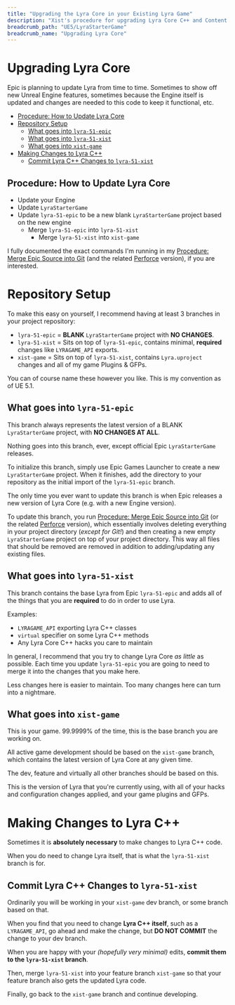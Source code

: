 ```yaml
---
title: "Upgrading the Lyra Core in your Existing Lyra Game"
description: "Xist's procedure for upgrading Lyra Core C++ and Content in an existing Lyra Game Project"
breadcrumb_path: "UE5/LyraStarterGame"
breadcrumb_name: "Upgrading Lyra Core"
---
```


# Upgrading Lyra Core

Epic is planning to update Lyra from time to time.
Sometimes to show off new Unreal Engine features,
sometimes because the Engine itself is updated and
changes are needed to this code to keep it functional,
etc.

- [Procedure: How to Update Lyra Core](#Procedure)
- [Repository Setup](#RepositorySetup)
  - [What goes into `lyra-51-epic`](#AboutLyra51Epic)
  - [What goes into `lyra-51-xist`](#AboutLyra51Xist)
  - [What goes into `xist-game`](#AboutXistGame)
- [Making Changes to Lyra C++](#MakingChangesToLyraCPP)
  - [Commit Lyra C++ Changes to `lyra-51-xist`](#CommitLyraCPPtoLyra51Xist)


<a id='Procedure'></a>
## Procedure: How to Update Lyra Core

- Update your Engine
- Update `LyraStarterGame`
- Update `lyra-51-epic` to be a new blank `LyraStarterGame` project based on the new engine
  - Merge `lyra-51-epic` into `lyra-51-xist`
    - Merge `lyra-51-xist` into `xist-game`

I fully documented the exact commands I'm running in my
[Procedure: Merge Epic Source into Git](/UE5/LyraStarterGame/Tutorials/Procedure-Merge-Epic-Source-into-Git)
(and the related [Perforce](/UE5/LyraStarterGame/Tutorials/Procedure-Merge-Epic-Source-into-Perforce) version),
if you are interested.


<a id='RepositorySetup'></a>
# Repository Setup

To make this easy on yourself, I recommend having at least 3 branches in your
project repository:

- `lyra-51-epic` = **BLANK** `LyraStarterGame` project with **NO CHANGES**.
- `lyra-51-xist` = Sits on top of `lyra-51-epic`, contains minimal, **required** changes like `LYRAGAME_API` exports.
- `xist-game` = Sits on top of `lyra-51-xist`, contains `Lyra.uproject` changes and all of my game Plugins & GFPs.

You can of course name these however you like.  This is my convention as of UE 5.1.


<a id='AboutLyra51Epic'></a>
## What goes into `lyra-51-epic`

This branch always represents the latest version of a BLANK `LyraStarterGame` project, with
**NO CHANGES AT ALL**.

Nothing goes into this branch, ever, except official Epic `LyraStarterGame` releases.

To initialize this branch, simply use Epic Games Launcher to create a new `LyraStarterGame`
project.  When it finishes, add the directory to your repository as the initial import
of the `lyra-51-epic` branch.

The only time you ever want to update this branch is when Epic releases a new version of
Lyra Core (e.g. with a new Engine version).

To update this branch, you run
[Procedure: Merge Epic Source into Git](/UE5/LyraStarterGame/Tutorials/Procedure-Merge-Epic-Source-into-Git)
(or the related [Perforce](/UE5/LyraStarterGame/Tutorials/Procedure-Merge-Epic-Source-into-Perforce) version),
which essentially involves deleting everything in your project directory (*except for Git!*) and
then creating a new empty `LyraStarterGame` project on top of your project directory.  This way
all files that should be removed are removed in addition to adding/updating any existing files.


<a id='AboutLyra51Xist'></a>
## What goes into `lyra-51-xist`

This branch contains the base Lyra from Epic `lyra-51-epic` and adds all of the things that
you are **required** to do in order to use Lyra.

Examples:

- `LYRAGAME_API` exporting Lyra C++ classes
- `virtual` specifier on some Lyra C++ methods
- Any Lyra Core C++ hacks you care to maintain

In general, I recommend that you try to change Lyra Core *as little* as possible.
Each time you update `lyra-51-epic` you are going to need to merge it into the changes
that you make here.

Less changes here is easier to maintain.  Too many changes here can turn into a nightmare.


<a id='AboutXistGame'></a>
## What goes into `xist-game`

This is your game. 99.9999% of the time, this is the base branch you are working on.

All active game development should be based on the `xist-game` branch, which contains the latest
version of Lyra Core at any given time.

The dev, feature and virtually all other branches should be based on this.

This is the version of Lyra that you're currently using, with all of your hacks and
configuration changes applied, and your game plugins and GFPs.


<a id='MakingChangesToLyraCPP'></a>
# Making Changes to Lyra C++

Sometimes it is **absolutely necessary** to make changes to Lyra C++ code.

When you do need to change Lyra itself, that is what the `lyra-51-xist` branch is for.


<a id='CommitLyraCPPtoLyra51Xist'></a>
## Commit Lyra C++ Changes to `lyra-51-xist`

Ordinarily you will be working in your `xist-game` dev branch, or some branch based on that.

When you find that you need to change **Lyra C++ itself**, such as a `LYRAGAME_API`,
go ahead and make the change, but **DO NOT COMMIT** the change to your dev branch.

When you are happy with your *(hopefully very minimal)* edits,
**commit them to the `lyra-51-xist` branch**.

Then, merge `lyra-51-xist`
into your feature branch `xist-game`
so that your feature branch also gets the updated Lyra code.

Finally, go back to the `xist-game` branch and continue developing.
